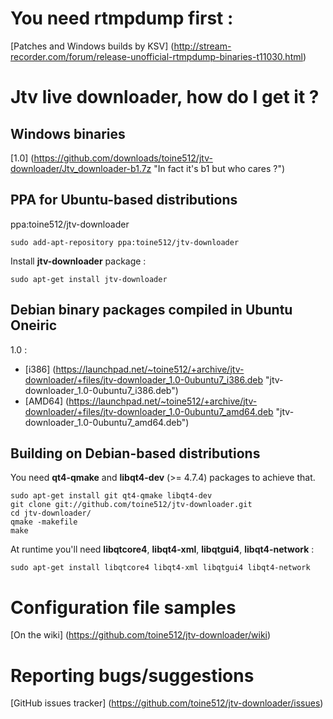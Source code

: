 You need rtmpdump first :
=========================

[Patches and Windows builds by KSV] (http://stream-recorder.com/forum/release-unofficial-rtmpdump-binaries-t11030.html)

Jtv live downloader, how do I get it ?
======================================

Windows binaries
----------------

[1.0] (https://github.com/downloads/toine512/jtv-downloader/Jtv_downloader-b1.7z "In fact it's b1 but who cares ?")

PPA for Ubuntu-based distributions
----------------------------------
ppa:toine512/jtv-downloader

	sudo add-apt-repository ppa:toine512/jtv-downloader

Install **jtv-downloader** package :

	sudo apt-get install jtv-downloader

Debian binary packages compiled in Ubuntu Oneiric
-------------------------------------------------

1.0 :
- [i386] (https://launchpad.net/~toine512/+archive/jtv-downloader/+files/jtv-downloader_1.0-0ubuntu7_i386.deb "jtv-downloader_1.0-0ubuntu7_i386.deb")
- [AMD64] (https://launchpad.net/~toine512/+archive/jtv-downloader/+files/jtv-downloader_1.0-0ubuntu7_amd64.deb "jtv-downloader_1.0-0ubuntu7_amd64.deb")

Building on Debian-based distributions
--------------------------------------

You need **qt4-qmake** and **libqt4-dev** (>= 4.7.4) packages to achieve that.

	sudo apt-get install git qt4-qmake libqt4-dev
	git clone git://github.com/toine512/jtv-downloader.git
	cd jtv-downloader/
	qmake -makefile
	make

At runtime you'll need **libqtcore4**, **libqt4-xml**, **libqtgui4**, **libqt4-network** :

	sudo apt-get install libqtcore4 libqt4-xml libqtgui4 libqt4-network

Configuration file samples
==========================

[On the wiki] (https://github.com/toine512/jtv-downloader/wiki)

Reporting bugs/suggestions
==========================

[GitHub issues tracker] (https://github.com/toine512/jtv-downloader/issues)